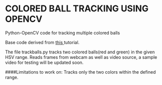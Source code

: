 # COLORED BALL TRACKING USING OPENCV
Python-OpenCV code for tracking multiple colored balls

Base code derived from  <a href="https://www.pyimagesearch.com/2015/09/14/ball-tracking-with-opencv/" >this </a>tutorial.

The file trackballs.py tracks two colored balls(red and green) in the given HSV range. 
Reads frames from webcam as well as video source, a sample video for testing will be updated soon. 

####Limitations to work on:
 Tracks only the two colors within the defined range. 

